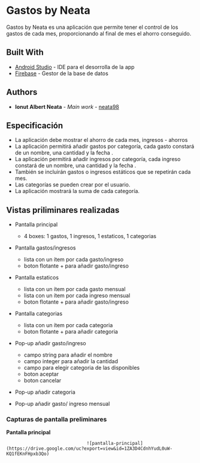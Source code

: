 # Gastos by Neata

Gastos by Neata es una aplicación que permite tener el control de los gastos de cada mes, 
proporcionando al final de mes el ahorro conseguido.

## Built With

* [Android Studio](https://developer.android.com/studio?hl=es-419) - IDE para el desorrolla de la app
* [Firebase](https://firebase.google.com/?hl=es) - Gestor de la base de datos


## Authors

* **Ionut Albert Neata** - *Main work* - [neata98](https://github.com/neata98)

## Especificación

* La aplicación debe mostrar el ahorro de cada mes, ingresos - ahorros
* La aplicación permitirá añadir gastos por categoría, cada gasto constará de un nombre, una cantidad y la fecha .
* La aplicación permitirá añadir ingresos por categoría, cada ingreso constará de un nombre, una cantidad y la fecha .
* También se incluirán gastos o ingresos estáticos que se repetirán cada mes.
* Las categorías se pueden crear por el usuario.
* La aplicación mostrará la suma de cada categoría.

## Vistas priliminares realizadas

* Pantalla principal
  * 4 boxes: 1 gastos, 1 ingresos, 1 estaticos, 1 categorias

* Pantalla gastos/ingresos
  * lista con un ítem por cada gasto/ingreso
  * boton flotante + para añadir gasto/ingreso

* Pantalla estaticos
  * lista con un ítem por cada gasto mensual 
  * lista con un ítem por cada ingreso mensual
  * boton flotante + para añadir gasto/ingreso

* Pantalla categorias
  * lista con un ítem por cada categoria
  * boton flotante + para añadir categoria

* Pop-up añadir gasto/ingreso
  * campo string para añadir el nombre
  * campo integer para añadir la cantidad
  * campo para elegir categoria de las disponibles
  * boton aceptar
  * boton cancelar
* Pop-up añadir categoria
* Pop-up añadir gasto/ ingreso mensual

### Capturas de pantalla preliminares

**Pantalla principal**

                                  ![pantalla-principal](https://drive.google.com/uc?export=view&id=1ZA3D4CdnhYudL0uW-KQ1fEKnFHpxb3Qo)

